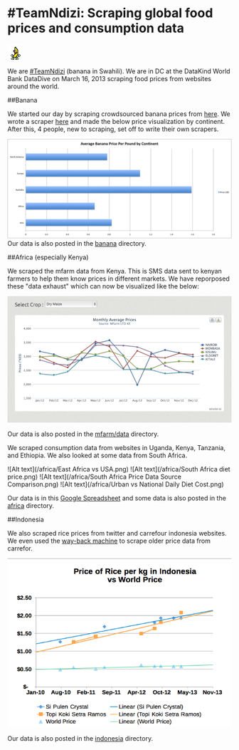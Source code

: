 # #TeamNdizi: Scraping global food prices and consumption data 
![Alt text](/banana/peanut-butter-jelly-time.gif)

We are [#TeamNdizi](https://twitter.com/search/realtime?q=%23TeamNdizi) (banana in Swahili).  We are in DC at the DataKind World Bank DataDive on March 16, 2013 scraping food prices from websites around the world.

##Banana

We started our day by scraping crowdsourced banana prices from [here](http://www.humuch.com/prices/Bananas/______/22). We wrote a scraper [here](https://scraperwiki.com/scrapers/banana-scraping/) and made the below price visualization by continent.  After this, 4 people, new to scraping, set off to write their own scrapers.

![Alt text](/banana/bananas.png)
Our data is also posted in the [banana](https://github.com/mjrich/ndizi/tree/master/banana) directory.

##Africa (especially Kenya)

We scraped the mfarm data from Kenya.  This is SMS data sent to kenyan farmers to help them know prices in different markets.  We have reporposed these "data exhaust" which can now be visualized like the below:

![Alt text](/mfarm/mfarm_placeholder.png)  

Our data is also posted in the [mfarm/data](https://github.com/mjrich/ndizi/tree/master/mfarm/data) directory.



We scraped consumption data from websites in Uganda, Kenya, Tanzania, and Ethiopia.  We also looked at some data from South Africa.

![Alt text](/africa/East Africa vs USA.png)
![Alt text](/africa/South Africa diet price.png)
![Alt text](/africa/South Africa Price Data Source Comparison.png)
![Alt text](/africa/Urban vs National Daily Diet Cost.png)


Our data is in this [Google Spreadsheet](https://docs.google.com/spreadsheet/ccc?key=0AmiN1lPwld-EdFRXLXNUTWdjWnF6MDR1S0FObW5lUWc#gid=3) and some data is also posted in the [africa](https://github.com/mjrich/ndizi/tree/master/africa) directory.  


##Indonesia

We also scraped rice prices from twitter and carrefour indonesia websites.  We even used the [way-back machine](http://archive.org/web/web.php) to scrape older price data from carrefor.

![Alt text](/indonesia/indonesia_rice.png)


Our data is also posted in the [indonesia](https://github.com/mjrich/ndizi/tree/master/indonesia) directory.


